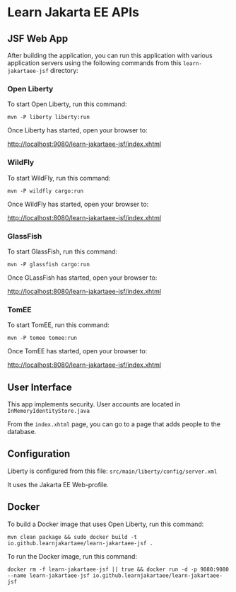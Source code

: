Learn Jakarta EE APIs
=====================

## JSF Web App

After building the application, you can run this application with various application servers using 
the following commands from this `learn-jakartaee-jsf` directory:


### Open Liberty

To start Open Liberty, run this command:

```
mvn -P liberty liberty:run
```

Once Liberty has started, open your browser to:

[http://localhost:9080/learn-jakartaee-jsf/index.xhtml](http://localhost:9080/learn-jakartaee-jsf/index.xhtml)

### WildFly

To start WildFly, run this command:

```
mvn -P wildfly cargo:run
```

Once WildFly has started, open your browser to:

[http://localhost:8080/learn-jakartaee-jsf/index.xhtml](http://localhost:8080/learn-jakartaee-jsf/index.xhtml)

### GlassFish

To start GlassFish, run this command:

```
mvn -P glassfish cargo:run
```

Once GLassFish has started, open your browser to:

[http://localhost:8080/learn-jakartaee-jsf/index.xhtml](http://localhost:8080/learn-jakartaee-jsf/index.xhtml)

### TomEE

To start TomEE, run this command:

```
mvn -P tomee tomee:run
```

Once TomEE has started, open your browser to:

[http://localhost:8080/learn-jakartaee-jsf/index.xhtml](http://localhost:8080/learn-jakartaee-jsf/index.xhtml)

## User Interface

This app implements security. User accounts are located in `InMemoryIdentityStore.java`

From the `index.xhtml` page, you can go to a page that adds people to the database.

## Configuration

Liberty is configured from this file: `src/main/liberty/config/server.xml`

It uses the Jakarta EE Web-profile.

## Docker

To build a Docker image that uses Open Liberty, run this command:

```
mvn clean package && sudo docker build -t io.github.learnjakartaee/learn-jakartaee-jsf .
```

To run the Docker image, run this command:

```
docker rm -f learn-jakartaee-jsf || true && docker run -d -p 9080:9080 --name learn-jakartaee-jsf io.github.learnjakartaee/learn-jakartaee-jsf
```
